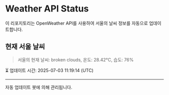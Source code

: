 
# Weather API Status

이 리포지토리는 OpenWeather API를 사용하여 서울의 날씨 정보를 자동으로 업데이트합니다.

## 현재 서울 날씨
> 서울의 현재 날씨: broken clouds, 온도: 28.42°C, 습도: 76%

⏳ 업데이트 시간: 2025-07-03 11:19:14 (UTC)

---
자동 업데이트 봇에 의해 관리됩니다.
